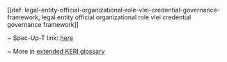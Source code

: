 [[def: legal-entity-official-organizational-role-vlei-credential-governance-framework, legal entity official organizational role vlei credential governance framework]]

~ Spec-Up-T link: <a href='https://weboftrust.github.io/WOT-terms/docs/glossary/legal-entity-official-organizational-role-vlei-credential-governance-framework'>here</a>

~ More in <a href="https://weboftrust.github.io/WOT-terms/docs/glossary/legal-entity-official-organizational-role-vlei-credential-governance-framework">extended KERI glossary</a>
